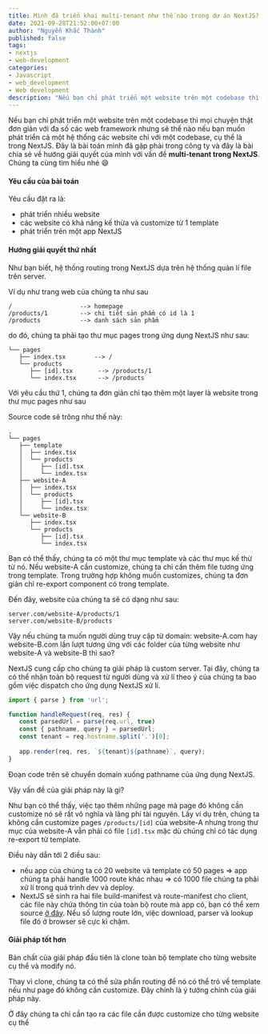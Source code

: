 ```yaml
---
title: Mình đã triển khai multi-tenant như thế nào trong dự án NextJS?
date: 2021-09-28T21:52:00+07:00
author: "Nguyễn Khắc Thành"
published: false
tags:
- nextjs
- web-development
categories:
- Javascript
- web_development
- Web development
description: "Nếu bạn chỉ phát triển một website trên một codebase thì mọi chuyện thật đơn giản với đa số các web framework nhưng sẽ thế nào nếu bạn muốn phát triển cả một hệ thống các website chỉ với một codebase, cụ thể là trong NextJS. Đây là bài toán mình đã gặp phải trong công ty và đây là bài chia sẻ về hướng giải quyết của mình với vấn đề multi-tenant trong NextJS."
---
```


Nếu bạn chỉ phát triển một website trên một codebase thì mọi chuyện thật đơn giản với đa số các web framework nhưng sẽ thế nào nếu bạn muốn phát triển cả một hệ thống các website chỉ với một codebase, cụ thể là trong NextJS. Đây là bài toán mình đã gặp phải trong công ty và đây là bài chia sẻ về hướng giải quyết của mình với vấn đề **multi-tenant trong NextJS**.
Chúng ta cùng tìm hiểu nhé :smile:

<!--More-->

#### Yêu cầu của bài toán

Yêu cầu đặt ra là:

- phát triển nhiều website
- các website có khả năng kế thừa và customize từ 1 template
- phát triển trên một app NextJS


#### Hướng giải quyết thứ nhất

Như bạn biết, hệ thống routing trong NextJS dựa trên hệ thống quản lí file trên server.

Ví dụ như trang web của chúng ta như sau

```
/                   --> homepage
/products/1         --> chi tiết sản phẩm có id là 1
/products           --> danh sách sản phẩm
```

do đó, chúng ta phải tạo thư mục pages trong ứng dụng NextJS như sau:

```	
└── pages
   ├── index.tsx        --> /
   └── products         
      ├── [id].tsx       --> /products/1
      └── index.tsx      --> /products
```

Với yêu cầu thứ 1, chúng ta đơn giản chỉ tạo thêm một layer là website trong thư mục pages như sau

Source code sẽ trông như thế này:

```
.
└── pages
   ├── template
   │  ├── index.tsx
   │  └── products
   │     ├── [id].tsx
   │     └── index.tsx
   ├── website-A
   │  ├── index.tsx
   │  └── products
   │     ├── [id].tsx
   │     └── index.tsx
   └── website-B
      ├── index.tsx
      └── products
         ├── [id].tsx
         └── index.tsx
```

Bạn có thể thấy, chúng ta có một thư mục template và các thư mục kế thừ từ nó. Nếu website-A cần customize, chúng ta chỉ cần thêm file tương ứng trong template. Trong trường hợp không muốn customizes, chúng ta đơn giản chỉ re-export component có trong template.

Đến đây, website của chúng ta sẽ có dạng như sau:

```
server.com/website-A/products/1
server.com/website-B/products
```
 
 Vậy nếu chúng ta muốn người dùng truy cập từ domain: website-A.com hay website-B.com lần lượt tương ứng với các folder của từng website như website-A và website-B thì sao?
 
 NextJS cung cấp cho chúng ta giải pháp là custom server. Tại đây, chúng ta có thể nhận toàn bộ request từ người dùng và xử lí theo ý của chúng ta bao gồm việc dispatch cho ứng dụng NextJS xử lí.
 
 ```javascript
 import { parse } from 'url';
 
 function handleRequest(req, res) {
    const parsedUrl = parse(req.url, true)
    const { pathname, query } = parsedUrl;
    const tenant = req.hostname.split('.')[0];
    
    app.render(req, res, `${tenant}${pathname}`, query);
 }
 ```
 
Đoạn code trên sẽ chuyển domain xuống pathname của ứng dụng NextJS.

Vậy vấn đề của giải pháp này là gì?

Như bạn có thể thấy, việc tạo thêm những page mà page đó không cần customize nó sẽ rất vô nghĩa và lãng phí tài nguyên.
Lấy ví dụ trên, chúng ta không cần customize pages `/products/[id]` của website-A nhưng trong thư mục của website-A vẫn phải có file `[id].tsx` mặc dù chúng chỉ có tác dụng re-export từ template.

Điều này dẫn tới 2 điều sau:
- nếu app của chúng ta có 20 website và template có 50 pages => app chúng ta phải handle 1000 route khác nhau => có 1000 file chúng ta phải xử lí trong quá trình dev và deploy.
- NextJS sẽ sinh ra hai file build-manifest và route-manifest cho client, các file này chứa thông tin của toàn bộ route mà app có, bạn có thể xem source [ở đây](https://github.com/vercel/next.js/blob/v11.1.2/packages/next/build/webpack/plugins/build-manifest-plugin.ts). Nếu số lượng route lớn, việc download, parser và lookup  file đó ở browser sẽ cực kì chậm.

#### Giải pháp tốt hơn

Bản chất của giải pháp đầu tiên là clone toàn bộ template cho từng website cụ thể và modify nó.

Thay vì clone, chúng ta có thể sửa phần routing để nó có thể trỏ về template nếu như page đó không cần customize. Đây chính là ý tưởng chính của giải pháp này.

Ở đây chúng ta chỉ cần tạo ra các file cần được customize cho từng website cụ thể
